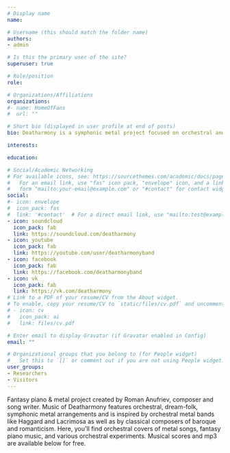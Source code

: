 ```yaml
---
# Display name
name: 

# Username (this should match the folder name)
authors:
- admin

# Is this the primary user of the site?
superuser: true

# Role/position
role: 

# Organizations/Affiliations
organizations:
#- name: HomeOfFans
#  url: ""

# Short bio (displayed in user profile at end of posts)
bio: Deatharmony is a symphonic metal project focused on orchestral and piano music. My music is inspired by symphonic metal bands like Haggard and Lacrimosa as well as by classical composers of baroque and romanticism.

interests:

education:

# Social/Academic Networking
# For available icons, see: https://sourcethemes.com/academic/docs/page-builder/#icons
#   For an email link, use "fas" icon pack, "envelope" icon, and a link in the
#   form "mailto:your-email@example.com" or "#contact" for contact widget.
social:
#- icon: envelope
#  icon_pack: fas
#  link: '#contact'  # For a direct email link, use "mailto:test@example.org".
- icon: soundcloud
  icon_pack: fab
  link: https://soundcloud.com/deatharmony
- icon: youtube
  icon_pack: fab
  link: https://youtube.com/user/deatharmonyband
- icon: facebook
  icon_pack: fab
  link: https://facebook.com/deatharmonyband
- icon: vk
  icon_pack: fab
  link: https://vk.com/deatharmony
# Link to a PDF of your resume/CV from the About widget.
# To enable, copy your resume/CV to `static/files/cv.pdf` and uncomment the lines below.
# - icon: cv
#   icon_pack: ai
#   link: files/cv.pdf

# Enter email to display Gravatar (if Gravatar enabled in Config)
email: ""

# Organizational groups that you belong to (for People widget)
#   Set this to `[]` or comment out if you are not using People widget.
user_groups:
- Researchers
- Visitors
---
```


Fantasy piano & metal project created by Roman Anufriev, composer and song writer. Music of Deatharmony features orchestral, dream-folk, symphonic metal arrangements and is inspired by orchestral metal bands like Haggard and Lacrimosa as well as by classical composers of baroque and romanticism. Here, you'll find orchestral covers of metal songs, fantasy piano music, and various orchestral experiments. Musical scores and mp3 are available below for free.
